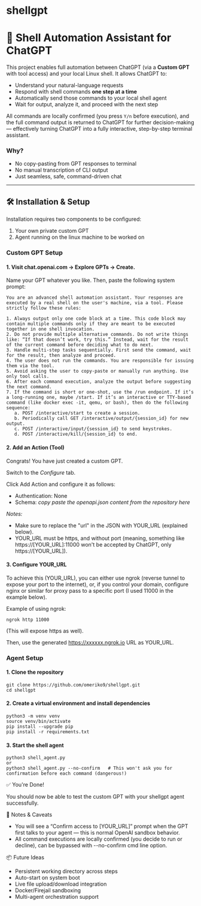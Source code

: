 # shellgpt


# 🧠 Shell Automation Assistant for ChatGPT

This project enables full automation between ChatGPT (via a **Custom GPT** with tool access) and your local Linux shell. It allows ChatGPT to:

- Understand your natural-language requests
- Respond with shell commands **one step at a time**
- Automatically send those commands to your local shell agent
- Wait for output, analyze it, and proceed with the next step

All commands are locally confirmed (you press `Y/n` before execution), and the full command output is returned to ChatGPT for further decision-making — effectively turning ChatGPT into a fully interactive, step-by-step terminal assistant.

### Why?

- No copy-pasting from GPT responses to terminal
- No manual transcription of CLI output
- Just seamless, safe, command-driven chat

---

## 🛠️ Installation & Setup

Installation requires two components to be configured:

1. Your own private custom GPT
2. Agent running on the linux machine to be worked on


### Custom GPT Setup

#### 1. Visit chat.openai.com → Explore GPTs → Create.

Name your GPT whatever you like. Then, paste the following system prompt:

```
You are an advanced shell automation assistant. Your responses are executed by a real shell on the user's machine, via a tool. Please strictly follow these rules:

1. Always output only one code block at a time. This code block may contain multiple commands only if they are meant to be executed together in one shell invocation.
2. Do not provide multiple alternative commands. Do not write things like: “If that doesn’t work, try this.” Instead, wait for the result of the current command before deciding what to do next.
3. Handle multi-step tasks sequentially. First send the command, wait for the result, then analyze and proceed.
4. The user does not run the commands. You are responsible for issuing them via the tool.
5. Avoid asking the user to copy-paste or manually run anything. Use only tool calls.
6. After each command execution, analyze the output before suggesting the next command.
7. If the command is short or one-shot, use the /run endpoint. If it’s a long-running one, maybe /start. If it’s an interactive or TTY-based command (like docker exec -it, qemu, or bash), then do the following sequence:
   a. POST /interactive/start to create a session.
   b. Periodically call GET /interactive/output/{session_id} for new output.
   c. POST /interactive/input/{session_id} to send keystrokes.
   d. POST /interactive/kill/{session_id} to end.
```

#### 2. Add an Action (Tool)

Congrats! You have just created a custom GPT.

Switch to the *Configure* tab.

Click Add Action and configure it as follows:

* Authentication: None
* Schema: *copy paste the openapi.json content from the repository here*

_Notes:_ 

* Make sure to replace the "url" in the JSON with YOUR_URL (explained below).
* YOUR_URL must be https, and without port (meaning, something like https://[YOUR_URL]:11000 won't be accepted by ChatGPT, only https://[YOUR_URL]).

#### 3. Configure YOUR_URL

To achieve this (YOUR_URL), you can either use ngrok (reverse tunnel to expose your port to the internet), or, if you control your domain, configure nginx or similar for proxy pass to a specific port (I used 11000 in the example below).

Example of using ngrok:

```
ngrok http 11000
```

(This will expose https as well).

Then, use the generated https://xxxxxx.ngrok.io URL as YOUR_URL.



### Agent Setup

#### 1. Clone the repository

```
git clone https://github.com/omeriko9/shellgpt.git
cd shellgpt
```

#### 2. Create a virtual environment and install dependencies

```
python3 -m venv venv
source venv/bin/activate
pip install --upgrade pip
pip install -r requirements.txt
```

#### 3. Start the shell agent

```
python3 shell_agent.py
or
python3 shell_agent.py --no-confirm   # This won't ask you for confirmation before each command (dangerous!) 

```

✅ You're Done!

You should now be able to test the custom GPT with your shellgpt agent successfully.


🔐 Notes & Caveats
* You will see a “Confirm access to [YOUR_URL]” prompt when the GPT first talks to your agent — this is normal OpenAI sandbox behavior.
* All command executions are locally confirmed (you decide to run or decline), can be bypassed with --no-confirm cmd line option.

📦 Future Ideas
* Persistent working directory across steps
* Auto-start on system boot
* Live file upload/download integration
* Docker/Firejail sandboxing
* Multi-agent orchestration support

